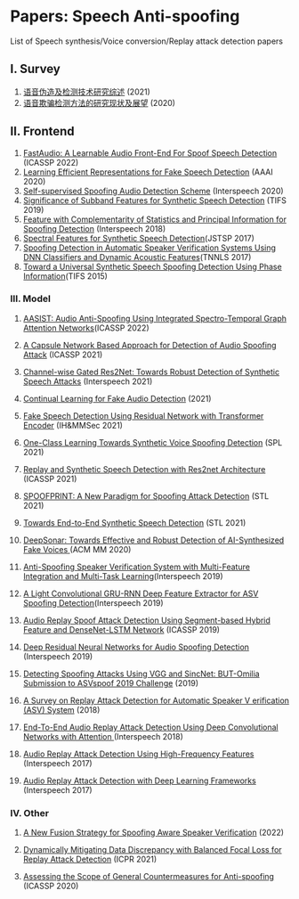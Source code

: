 # Papers: Speech Anti-spoofing

 List of Speech synthesis/Voice conversion/Replay attack detection papers

## Ⅰ. Survey

1. [语音伪造及检测技术研究综述](http://www.signal.org.cn/CN/abstract/abstract21215.shtml) (2021)
2. [语音欺骗检测方法的研究现状及展望](https://www.cnki.com.cn/Article/CJFDTOTAL-SJCJ202005003.htm) (2020)

## Ⅱ. Frontend

1. [FastAudio: A Learnable Audio Front-End For Spoof Speech Detection](https://ieeexplore.ieee.org/document/9746722/) (ICASSP 2022)
2. [Learning Efficient Representations for Fake Speech Detection](https://ojs.aaai.org/index.php/AAAI/article/view/6044) (AAAI 2020)
3. [Self-supervised Spoofing Audio Detection Scheme](http://www.interspeech2020.org/uploadfile/pdf/Thu-SS-2-5-3.pdf) (Interspeech 2020)
4. [Significance of Subband Features for Synthetic Speech Detection](https://ieeexplore.ieee.org/document/8917601) (TIFS 2019)
5. [Feature with Complementarity of Statistics and Principal Information for Spoofing Detection](https://oar.a-star.edu.sg/storage/g/gzk7y76wen/feature-with-complementarity-of-statistics-and-principal-information-for-spoofing-detection-interspeech2018.pdf) (Interspeech 2018)
6. [Spectral Features for Synthetic Speech Detection](https://ieeexplore.ieee.org/abstract/document/7882691)(JSTSP 2017)
7. [Spoofing Detection in Automatic Speaker Verification Systems Using DNN Classifiers and Dynamic Acoustic Features](https://ieeexplore.ieee.org/document/8128906)(TNNLS 2017)
7. [Toward a Universal Synthetic Speech Spoofing Detection Using Phase Information](https://ieeexplore.ieee.org/document/7029029)(TIFS 2015)

### Ⅲ. Model

1. [AASIST: Audio Anti-Spoofing Using Integrated Spectro-Temporal Graph Attention Networks](https://ieeexplore.ieee.org/document/9747766/)(ICASSP 2022)
2. [A Capsule Network Based Approach for Detection of Audio Spoofing Attack](https://ieeexplore.ieee.org/abstract/document/9414670) (ICASSP 2021)
3. [Channel-wise Gated Res2Net: Towards Robust Detection of Synthetic Speech Attacks](https://www.isca-speech.org/archive/pdfs/interspeech_2021/li21o_interspeech.pdf) (Interspeech 2021)
4. [Continual Learning for Fake Audio Detection](https://arxiv.org/abs/2104.07286) (2021)
5. [Fake Speech Detection Using Residual Network with Transformer Encoder](https://dl.acm.org/doi/10.1145/3437880.3460408) (IH&MMSec 2021)

6. [One-Class Learning Towards Synthetic Voice Spoofing Detection](https://ieeexplore.ieee.org/document/9417604) (SPL 2021)
7. [Replay and Synthetic Speech Detection with Res2net Architecture](https://arxiv.org/abs/2010.15006) (ICASSP 2021)
8. [SPOOFPRINT: A New Paradigm for Spoofing Attack Detection](https://www.isca-speech.org/archive/odyssey_2020/chen20_odyssey.html) (STL 2021)
9. [Towards End-to-End Synthetic Speech Detection](https://ieeexplore.ieee.org/document/9456037) (STL 2021)
10. [DeepSonar: Towards Effective and Robust Detection of AI-Synthesized Fake Voices ](https://arxiv.org/abs/2005.13770v3) (ACM MM 2020)
11. [Anti-Spoofing Speaker Verification System with Multi-Feature Integration and Multi-Task Learning](https://www.isca-speech.org/archive/pdfs/interspeech_2019/li19c_interspeech.pdf)(Interspeech 2019)
12. [A Light Convolutional GRU-RNN Deep Feature Extractor for ASV Spoofing Detection](https://www.isca-speech.org/archive/interspeech_2019/gomezalanis19_interspeech.html)(Interspeech 2019)
13. [Audio Replay Spoof Attack Detection Using Segment-based Hybrid Feature and DenseNet-LSTM Network](https://ieeexplore.ieee.org/abstract/document/8682573) (ICASSP 2019)
14. [Deep Residual Neural Networks for Audio Spoofing Detection](https://www.isca-speech.org/archive/interspeech_2019/alzantot19_interspeech.html) (Interspeech 2019)

15. [Detecting Spoofing Attacks Using VGG and SincNet: BUT-Omilia Submission to ASVspoof 2019 Challenge](https://arxiv.org/abs/1907.12908) (2019)
16. [A Survey on Replay Attack Detection for Automatic Speaker V erification (ASV) System](https://ieeexplore.ieee.org/document/8659666) (2018)
17. [End-To-End Audio Replay Attack Detection Using Deep Convolutional Networks with Attention ](https://www.isca-speech.org/archive/interspeech_2018/tom18_interspeech.html) (Interspeech 2018)
18. [Audio Replay Attack Detection Using High-Frequency Features](https://www.isca-speech.org/archive_v0/Interspeech_2017/abstracts/0776.html) (Interspeech 2017)
19. [Audio Replay Attack Detection with Deep Learning Frameworks](https://www.isca-speech.org/archive_v0/Interspeech_2017/abstracts/0360.html) (Interspeech 2017)



### Ⅳ. Other

1. [A New Fusion Strategy for Spoofing Aware Speaker Verification](https://arxiv.org/abs/2202.05253v1) (2022)

2. [Dynamically Mitigating Data Discrepancy with Balanced Focal Loss for Replay Attack Detection](https://arxiv.org/abs/2006.14563) (ICPR 2021)

3. [Assessing the Scope of General Countermeasures for Anti-spoofing](https://ieeexplore.ieee.org/document/9053086) (ICASSP 2020)
